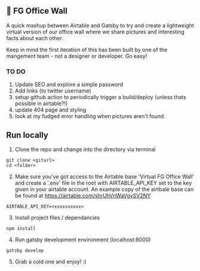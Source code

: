 ## 🚀 FG Office Wall

A quick mashup between Airtable and Gatsby to try and create a lightweight virtual version of our office wall where we share pictures and interesting facts about each other.

Keep in mind the first iteration of this has been built by one of the mangement team - not a designer or developer. Go easy!

### TO DO

1. Update SEO and explore a simple password
2. Add links (to twitter username)
3. setup github action to periodically trigger a build/deploy (unless thats possible in airtable?!)
4. update 404 page and styling
5. look at my fudged error handling when pictures aren't found.

## Run locally

1. Clone the repo and change into the directory via terminal

```shell
git clone <giturl>
cd <folder>
```

2. Make sure you've got access to the Airtable base 'Virtual FG Office Wall' and create a '.env' file in the root with AIRTABLE_API_KEY set to the key given in your airtable account. An example copy of the airtbale base can be found at https://airtable.com/shrUhVnWaVgySV2NY

```shell
AIRTABLE_API_KEY=<xxxxxxxxxx>
```

3. Install project files / dependancies

```shell
npm install
```

4. Run gatsby development environment (localhost:8000)

```shell
gatsby develop
```

5. Grab a cold one and enjoy! :)
